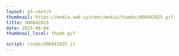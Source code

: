 ```yaml
---
layout: p5-sketch
thumbnail: https://media.awd.systems/media/thumbs/d06042025.gif
title: d06042025
date: 2025-06-04
thumbnail_local: thumb.gif

script: /code/d06042025.js
---
```


